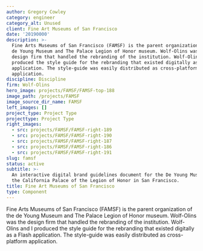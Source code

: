 ```yaml
---
author: Gregory Cowley
category: engineer
category_alt: Unused
client: Fine Art Museums of San Francisco
date: '20190000'
description: >-
  Fine Arts Museums of San Francisco (FAMSF) is the parent organization of the
  de Young Museum and The Palace Legion of Honor museum. Wolf-Olins was the
  design firm that handled the rebranding of the institution. Wolf-Olins and I
  produced the style guide for the rebranding that existed digitally as a Flash
  application. The style-guide was easily distributed as cross-platform
  application.
discipline: Discipline
firm: Wolf-Olins
hero_image: projects/FAMSF/FAMSF-top-188
image_path: /projects/FAMSF
image_source_dir_name: FAMSF
left_images: []
project_type: Project Type
projecttype: Project Type
right_images:
  - src: projects/FAMSF/FAMSF-right-189
  - src: projects/FAMSF/FAMSF-right-190
  - src: projects/FAMSF/FAMSF-right-187
  - src: projects/FAMSF/FAMSF-right-186
  - src: projects/FAMSF/FAMSF-right-191
slug: famsf
status: active
subtitle: >-
  An interactive digital brand guidelines document for the De Young Museum and
  the California Palace of the Legion of Honor in San Francisco.
title: Fine Art Museums of San Francisco
type: Component
---
```

Fine Arts Museums of San Francisco (FAMSF) is the parent organization of the de Young Museum and The Palace Legion of Honor museum. Wolf-Olins was the design firm that handled the rebranding of the institution. Wolf-Olins and I produced the style guide for the rebranding that existed digitally as a Flash application. The style-guide was easily distributed as cross-platform application.
